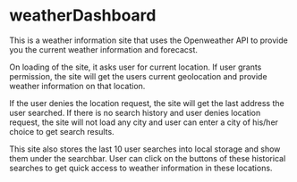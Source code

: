 # weatherDashboard


This is a weather information site that uses the Openweather API to provide you the current weather information and forecacst.

On loading of the site, it asks user for current location. If user grants permission, the site will get the users current geolocation and provide weather information on that location.

If the user denies the location request, the site will get the last address the user searched. If there is no search history and user denies location request, the site will not load any city and user can enter a city of his/her choice to get search results. 

This site also stores the last 10 user searches into local storage and show them under the searchbar. User can click on the buttons of these historical searches to get quick access to weather information in these locations. 